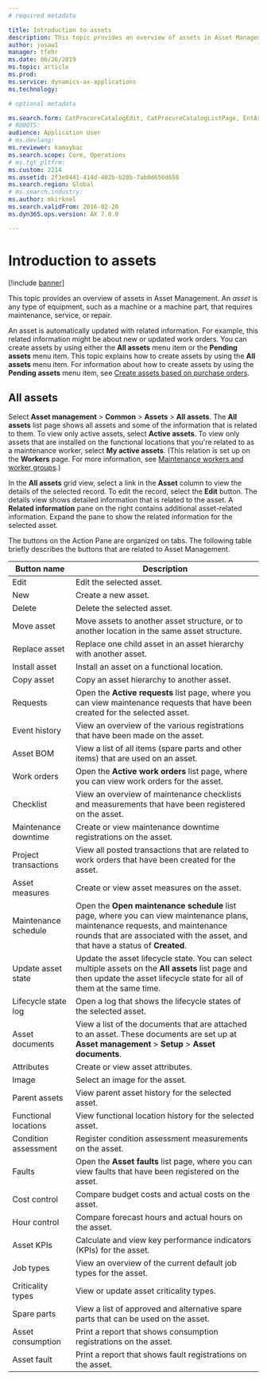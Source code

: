 ```yaml
---
# required metadata

title: Introduction to assets
description: This topic provides an overview of assets in Asset Management.
author: josaw1
manager: tfehr
ms.date: 06/26/2019
ms.topic: article
ms.prod: 
ms.service: dynamics-ax-applications
ms.technology: 

# optional metadata

ms.search.form: CatProcureCatalogEdit, CatProcureCatalogListPage, EntAssetTimeline
# ROBOTS: 
audience: Application User
# ms.devlang: 
ms.reviewer: kamaybac
ms.search.scope: Core, Operations
# ms.tgt_pltfrm: 
ms.custom: 2214
ms.assetid: 2f3e0441-414d-402b-b28b-7ab0d650d658
ms.search.region: Global
# ms.search.industry: 
ms.author: mkirknel
ms.search.validFrom: 2016-02-28
ms.dyn365.ops.version: AX 7.0.0

---
```


# Introduction to assets

[!include [banner](../../includes/banner.md)]

 

This topic provides an overview of assets in Asset Management. An *asset* is any type of equipment, such as a machine or a machine part, that requires maintenance, service, or repair.

An asset is automatically updated with related information. For example, this related information might be about new or updated work orders. You can create assets by using either the **All assets** menu item or the **Pending assets** menu item. This topic explains how to create assets by using the **All assets** menu item. For information about how to create assets by using the **Pending assets** menu item, see [Create assets based on purchase orders](../objects/create-objects-based-on-purchase-orders.md).

## All assets

Select **Asset management** \> **Common** \> **Assets** \> **All assets**. The **All assets** list page shows all assets and some of the information that is related to them. To view only active assets, select **Active assets**. To view only assets that are installed on the functional locations that you're related to as a maintenance worker, select **My active assets**. (This relation is set up on the **Workers** page. For more information, see [Maintenance workers and worker groups](../setup-for-objects/workers-and-worker-groups.md).)

In the **All assets** grid view, select a link in the **Asset** column to view the details of the selected record. To edit the record, select the **Edit** button. The details view shows detailed information that is related to the asset. A **Related information** pane on the right contains additional asset-related information. Expand the pane to show the related information for the selected asset.

The buttons on the Action Pane are organized on tabs. The following table briefly describes the buttons that are related to Asset Management.

| Button name          | Description                                                                                                                                                       |
|----------------------|-------------------------------------------------------------------------------------------------------------------------------------------------------------------|
| Edit                 | Edit the selected asset.                                                                                                                                         |
| New                  | Create a new asset.                                                                                                                                                |
| Delete               | Delete the selected asset.                                                                                                                                       |
| Move asset           | Move assets to another asset structure, or to another location in the same asset structure.                                                                                         |
| Replace asset        | Replace one child asset in an asset hierarchy with another asset.                                                                                                  |
| Install asset        | Install an asset on a functional location.                                                                                                                          |
| Copy asset           | Copy an asset hierarchy to another asset.                                                                                                                          |
| Requests             | Open the **Active requests** list page, where you can view maintenance requests that have been created for the selected asset.                                                                         |
| Event history        | View an overview of the various registrations that have been made on the asset.                                                                                                         |
| Asset BOM            | View a list of all items (spare parts and other items) that are used on an asset.                                                                                  |
| Work orders          | Open the **Active work orders** list page, where you can view work orders for the asset.                                                                                        |
| Checklist            | View an overview of maintenance checklists and measurements that have been registered on the asset.                                                                                                 |
| Maintenance downtime | Create or view maintenance downtime registrations on the asset.                                                                                                       |
| Project transactions | View all posted transactions that are related to work orders that have been created for the asset.                                                                                       |
| Asset measures       | Create or view asset measures on the asset.                                                                                                               |
| Maintenance schedule | Open the **Open maintenance schedule** list page, where you can view maintenance plans, maintenance requests, and maintenance rounds that are associated with the asset, and that have a status of **Created**. |
| Update asset state   | Update the asset lifecycle state. You can select multiple assets on the **All assets** list page and then update the asset lifecycle state for all of them at the same time.              |
| Lifecycle state log  | Open a log that shows the lifecycle states of the selected asset.                                                                                                                 |
| Asset documents      | View a list of the documents that are attached to an asset. These documents are set up at **Asset management** \> **Setup** \> **Asset documents**.                 |
| Attributes           | Create or view asset attributes.                                                                                                                             |
| Image                | Select an image for the asset.                                                                                                                                   |
| Parent assets        | View parent asset history for the selected asset.                                                                                                                |
| Functional locations | View functional location history for the selected asset.                                                                                                          |
| Condition assessment | Register condition assessment measurements on the asset.                                                                                                         |
| Faults               | Open the **Asset faults** list page,  where you can view faults that have been registered on the asset.                                                                                             |
| Cost control         | Compare budget costs and actual costs on the asset.                                                                                                              |
| Hour control         | Compare forecast hours and actual hours on the asset.                                                                                                              |
| Asset KPIs           | Calculate and view key performance indicators (KPIs) for the asset.                                                                                              |
| Job types            | View an overview of the current default job types for the asset.                                                                                                            |
| Criticality types    | View or update asset criticality types.                                                                                                                              |
| Spare parts          | View a list of approved and alternative spare parts that can be used on the asset.                                                                               |
| Asset consumption    | Print a report that shows consumption registrations on the asset.                                                                                                |
| Asset fault          | Print a report that shows fault registrations on the asset.                                                                                                      |
